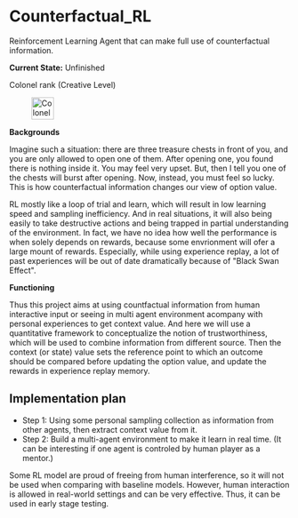 # Counterfactual_RL
Reinforcement Learning Agent that can make full use of counterfactual information.

**Current State:** Unfinished

Colonel rank (Creative Level)
<figure>
  <img src="http://fzruniverse.life/images/Colonel.png" alt="Colonel" height="40">
</figure>

**Backgrounds**

Imagine such a situation: there are three treasure chests in front of you, and you are only allowed to open one of them.  After opening one, you found there is nothing inside it. You may feel very upset. But, then I tell you one of the chests will burst after opening. Now, instead, you must feel so lucky. This is how counterfactual information changes our view of option value.

RL mostly like a loop of trial and learn, which will result in low learning speed and sampling inefficiency. And in real situations, it will also being easily to take destructive actions and being trapped in partial understanding of the environment. In fact, we have no idea how well the performance is when solely depends on rewards, because some envrionment will ofer a large mount of rewards. Especially, while using experience replay, a lot of past experiences will be out of date dramatically because of "Black Swan Effect".

**Functioning**

Thus this project aims at using countfactual information from human interactive input or seeing in multi agent environment acompany with personal experiences to get context value. And here we will use a quantitative framework to conceptualize the notion of trustworthiness, which will be used to combine information from different source. Then the context (or state) value sets the reference point to which an outcome should be compared before updating the option value, and update the rewards in experience replay memory.

## Implementation plan

- Step 1: Using some personal sampling collection as information from other agents, then extract context value from it.
- Step 2: Build a multi-agent environment to make it learn in real time. (It can be interesting if one agent is controled by human player as a mentor.)

Some RL model are proud of freeing from human interference, so it will not be used when comparing with baseline models. However, human interaction is allowed in real-world settings and can be very effective. Thus, it can be used in early stage testing.
